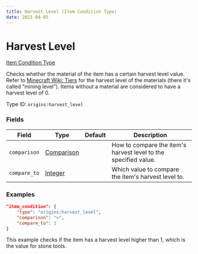 ```yaml
---
title: Harvest Level (Item Condition Type)
date: 2021-04-05
---
```


# Harvest Level

[Item Condition Type](../item_condition_types.md)

Checks whether the material of the item has a certain harvest level value. Refer to [Minecraft Wiki: Tiers](https://minecraft.fandom.com/wiki/Tiers) for the harvest level of the materials (there it's called "mining level"). Items without a material are considered to have a harvest level of 0.

Type ID: `origins:harvest_level`


### Fields

Field  | Type | Default | Description
-------|------|---------|-------------
`comparison` | [Comparison](../data_types/comparison.md) | |  How to compare the item's harvest level to the specified value.
`compare_to` | [Integer](../data_types/integer.md) | | Which value to compare the item's harvest level to.


### Examples

```json
"item_condition": {
    "type": "origins:harvest_level",
    "comparison": ">",
    "compare_to": 1
}
```

This example checks if the item has a harvest level higher than 1, which is the value for stone tools.
